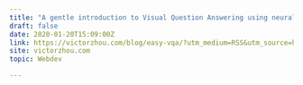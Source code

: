 ```yaml
---
title: "A gentle introduction to Visual Question Answering using neural networks"
draft: false
date: 2020-01-20T15:09:00Z
link: https://victorzhou.com/blog/easy-vqa/?utm_medium=RSS&utm_source=hune
site: victorzhou.com
topic: Webdev  

---
```

